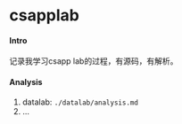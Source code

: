 # csapplab

#### Intro
记录我学习csapp lab的过程，有源码，有解析。

#### Analysis
1. datalab: `./datalab/analysis.md`
2. ...
